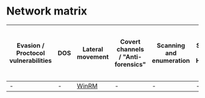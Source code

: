 # Network matrix

| Evasion / Proctocol vulnerabilities | DOS | Lateral movement | Covert channels / "Anti-forensics" | Scanning and enumeration | Spoofing / Hijacking | Actions on objective / Exfil / Complete the mission | Wifi attacks | Distribution | Unknown |
| --- | --- | --- | --- | --- | --- | --- | --- | --- | --- | 
| - | - | [WinRM](techniques/lateral_movement/winrm.md) | - | - | - | - | - | - | - | - |
